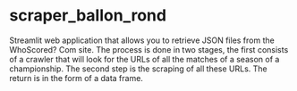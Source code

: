 # scraper_ballon_rond
Streamlit web application that allows you to retrieve JSON files from the WhoScored? Com site. The process is done in two stages, the first consists of a crawler that will look for the URLs of all the matches of a season of a championship. The second step is the scraping of all these URLs. The return is in the form of a data frame.
